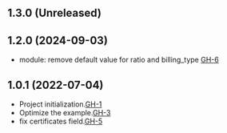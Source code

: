 ## 1.3.0 (Unreleased)
## 1.2.0 (2024-09-03)

- module: remove default value for ratio and billing_type [GH-6](https://github.com/alibabacloud-automation/terraform-alicloud-global-accelerator/pull/6)

## 1.0.1 (2022-07-04)

- Project initialization.[GH-1](https://github.com/terraform-alicloud-modules/terraform-alicloud-global-accelerator/pull/1)
- Optimize the example.[GH-3](https://github.com/terraform-alicloud-modules/terraform-alicloud-global-accelerator/pull/3)
- fix certificates field.[GH-5](https://github.com/terraform-alicloud-modules/terraform-alicloud-global-accelerator/pull/5)

